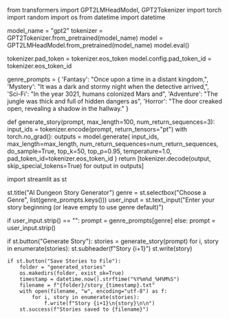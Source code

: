 from transformers import GPT2LMHeadModel, GPT2Tokenizer
import torch
import random
import os
from datetime import datetime

model_name = "gpt2"
tokenizer = GPT2Tokenizer.from_pretrained(model_name)
model = GPT2LMHeadModel.from_pretrained(model_name)
model.eval()

tokenizer.pad_token = tokenizer.eos_token
model.config.pad_token_id = tokenizer.eos_token_id

genre_prompts = {
    'Fantasy': "Once upon a time in a distant kingdom,",
    'Mystery': "It was a dark and stormy night when the detective arrived,",
    'Sci-Fi': "In the year 3021, humans colonized Mars and",
    'Adventure': "The jungle was thick and full of hidden dangers as",
    'Horror': "The door creaked open, revealing a shadow in the hallway."
}

def generate_story(prompt, max_length=100, num_return_sequences=3):
    input_ids = tokenizer.encode(prompt, return_tensors="pt")
    with torch.no_grad():
        outputs = model.generate(
            input_ids,
            max_length=max_length,
            num_return_sequences=num_return_sequences,
            do_sample=True,
            top_k=50,
            top_p=0.95,
            temperature=1.0,
            pad_token_id=tokenizer.eos_token_id
        )
    return [tokenizer.decode(output, skip_special_tokens=True) for output in outputs]

import streamlit as st

st.title("AI Dungeon Story Generator")
genre = st.selectbox("Choose a Genre", list(genre_prompts.keys()))
user_input = st.text_input("Enter your story beginning (or leave empty to use genre default)")

if user_input.strip() == "":
    prompt = genre_prompts[genre]
else:
    prompt = user_input.strip()

if st.button("Generate Story"):
    stories = generate_story(prompt)
    for i, story in enumerate(stories):
        st.subheader(f"Story {i+1}")
        st.write(story)

    if st.button("Save Stories to File"):
        folder = "generated_stories"
        os.makedirs(folder, exist_ok=True)
        timestamp = datetime.now().strftime("%Y%m%d_%H%M%S")
        filename = f"{folder}/story_{timestamp}.txt"
        with open(filename, "w", encoding="utf-8") as f:
            for i, story in enumerate(stories):
                f.write(f"Story {i+1}\n{story}\n\n")
        st.success(f"Stories saved to {filename}")
